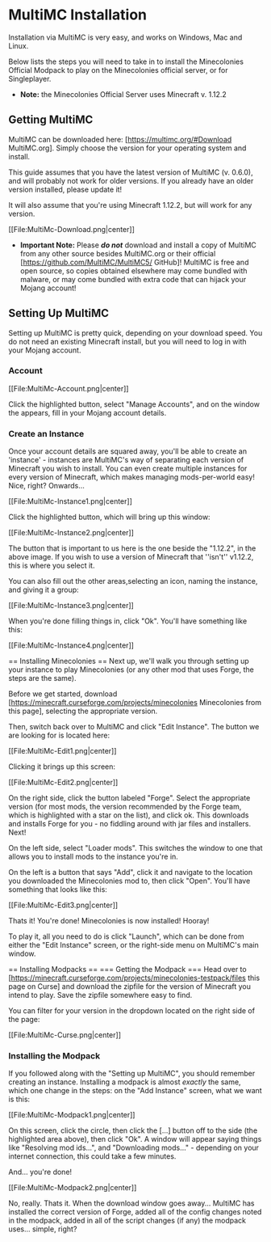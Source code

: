 # MultiMC Installation

Installation via MultiMC is very easy, and works on Windows, Mac and Linux.

Below lists the steps you will need to take in to install the Minecolonies Official Modpack to play on the Minecolonies official server, or for Singleplayer.

- **Note:** the Minecolonies Official Server uses Minecraft v. 1.12.2

## Getting MultiMC

MultiMC can be downloaded here: [https://multimc.org/#Download MultiMC.org]. Simply choose the version for your operating system and install.

This guide assumes that you have the latest version of MultiMC (v. 0.6.0), and will probably not work for older versions. If you already have an older version installed, please update it!

It will also assume that you're using Minecraft 1.12.2, but will work for any version.

[[File:MultiMc-Download.png|center]]

- **Important Note:** Please ***do not*** download and install a copy of MultiMC from any other source besides MultiMC.org or their official [https://github.com/MultiMC/MultiMC5/ GitHub]! MultiMC is free and open source, so copies obtained elsewhere may come bundled with malware, or may come bundled with extra code that can hijack your Mojang account!

## Setting Up MultiMC

Setting up MultiMC is pretty quick, depending on your download speed. You do not need an existing Minecraft install, but you will need to log in with your Mojang account.

### Account

[[File:MultiMc-Account.png|center]]

Click the highlighted button, select "Manage Accounts", and on the window the appears, fill in your Mojang account details.

### Create an Instance

Once your account details are squared away, you'll be able to create an 'instance' - instances are MultiMC's way of separating each version of Minecraft you wish to install. You can even create multiple instances for every version of Minecraft, which makes managing mods-per-world easy! Nice, right? Onwards...

[[File:MultiMc-Instance1.png|center]]

Click the highlighted button, which will bring up this window:

[[File:MultiMc-Instance2.png|center]]

The button that is important to us here is the one beside the "1.12.2", in the above image. If you wish to use a version of Minecraft that ''isn't'' v1.12.2, this is where you select it.

You can also fill out the other areas,selecting an icon, naming the instance, and giving it a group:

[[File:MultiMc-Instance3.png|center]]

When you're done filling things in, click "Ok". You'll have something like this:

[[File:MultiMc-Instance4.png|center]]

== Installing Minecolonies ==
Next up, we'll walk you through setting up your instance to play Minecolonies (or any other mod that uses Forge, the steps are the same).

Before we get started, download [https://minecraft.curseforge.com/projects/minecolonies Minecolonies from this page], selecting the appropriate version.

Then, switch back over to MultiMC and click "Edit Instance". The button we are looking for is located here:

[[File:MultiMc-Edit1.png|center]]

Clicking it brings up this screen:

[[File:MultiMc-Edit2.png|center]]

On the right side, click the button labeled "Forge". Select the appropriate version (for most mods, the version recommended by the Forge team, which is highlighted with a star on the list), and click ok. This downloads and installs Forge for you - no fiddling around with jar files and installers. Next!

On the left side, select "Loader mods". This switches the window to one that allows you to install mods to the instance you're in.

On the left is a button that says "Add", click it and navigate to the location you downloaded the Minecolonies mod to, then click "Open". You'll have something that looks like this:

[[File:MultiMc-Edit3.png|center]]

Thats it! You're done! Minecolonies is now installed! Hooray!

To play it, all you need to do is click "Launch", which can be done from either the "Edit Instance" screen, or the right-side menu on MultiMC's main window.

== Installing Modpacks ==
=== Getting the Modpack ===
Head over to [https://minecraft.curseforge.com/projects/minecolonies-testpack/files this page on Curse] and download the zipfile for the version of Minecraft you intend to play. Save the zipfile somewhere easy to find.

You can filter for your version in the dropdown located on the right side of the page:

[[File:MultiMc-Curse.png|center]]

### Installing the Modpack

If you followed along with the "Setting up MultiMC", you should remember creating an instance. Installing a modpack is almost *exactly* the same, which one change in the steps: on the "Add Instance" screen, what we want is this:

[[File:MultiMc-Modpack1.png|center]]

On this screen, click the circle, then click the [...] button off to the side (the highlighted area above), then click "Ok". A window will appear saying things like "Resolving mod ids...", and "Downloading mods..." - depending on your internet connection, this could take a few minutes.

And... you're done!

[[File:MultiMc-Modpack2.png|center]]

No, really. Thats it. When the download window goes away... MultiMC has installed the correct version of Forge, added all of the config changes noted in the modpack, added in all of the script changes (if any) the modpack uses... simple, right?

